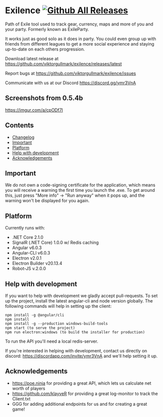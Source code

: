 Exilence
[![Github All Releases](https://img.shields.io/github/downloads/viktorgullmark/exilence/total.svg)](https://github.com/viktorgullmark/exilence/releases)
===
Path of Exile tool used to track gear, currency, maps and more of you and your party. Formerly known as ExileParty.

It works just as good solo as it does in party. You could even group up with friends from different leagues to get a more social experience and staying up-to-date on each others progression.

Download latest release at https://github.com/viktorgullmark/exilence/releases/latest

Report bugs at https://github.com/viktorgullmark/exilence/issues

Communicate with us at our Discord https://discord.gg/ymr3VnA

## Screenshots from 0.5.4b

https://imgur.com/a/cpODf7I

## Contents

- [Changelog](https://github.com/viktorgullmark/exilence/blob/master/CHANGELOG.md)
- [Important](#important)
- [Platform](#platform)
- [Help with development](#help-with-development)
- [Acknowledgements](#acknowledgements)

## Important

We do not own a code-signing certificate for the application, which means you will receive a warning the first time you launch the .exe. To get around this, just press "More info" -> "Run anyway" when it pops up, and the warning won't be displayed for you again.

## Platform

Currently runs with:

- .NET Core 2.1.0
- SignalR (.NET Core) 1.0.0 w/ Redis caching
- Angular v6.0.3
- Angular-CLI v6.0.3
- Electron v2.0.1
- Electron Builder v20.13.4
- Robot-JS v.2.0.0

## Help with development

If you want to help with development we gladly accept pull-requests. To set up the project, install the latest angular-cli and node version globally. The following commands will help in setting up the client:

```
npm install -g @angular/cli
npm install
npm install -g --production windows-build-tools
npm start (to serve the project)
npm run electron:windows (to build the installer for production)
```

To run the API you'll need a local redis-server. 

If you're interested in helping with development, contact us directly on discord: https://discordapp.com/invite/ymr3VnA and we'll help setting it up.

## Acknowledgements

- https://poe.ninja for providing a great API, which lets us calculate net worth of players
- https://github.com/klayveR for providing a great log-monitor to track the Client.txt
- GGG for adding additional endpoints for us and for creating a great game!
